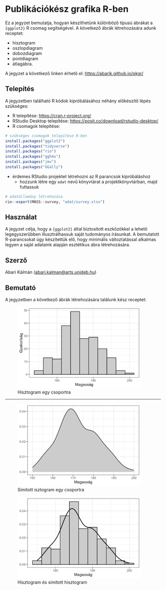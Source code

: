 # Publikációkész grafika R-ben

Ez a jegyzet bemutatja, hogyan készíthetünk különböző típusú ábrákat a `{ggplot2}` R csomag segítségével. A következő ábrák létrehozására adunk receptet:

- hisztogram
- oszlopdiagram
- dobozdiagram
- pontdiagram
- átlagábra.

A jegyzet a következő linken érhető el: <https://abarik.github.io/pkgr/>

## Telepítés

A jegyzetben található R kódok kipróbálásához néhány előkészítő lépés szükséges:

- R telepítése: <https://cran.r-project.org/>
- RStudio Desktop telepítése: <https://posit.co/download/rstudio-desktop/>
- R csomagok telepítése:

```r
# szükséges csomagok telepítése R-ben
install.packages("ggplot2")
install.packages("tidyverse")
install.packages("rio")
install.packages("ggh4x")
install.packages("jmv")
install.packages("GGally")
```

- érdemes RStudio projektet létrehozni az R parancsok kipróbáláshoz
  - hozzunk létre egy `adat` nevű könyvtárat a projektkönyvtárban, majd futtassuk
 
```r
# adatállomány létrehozása
rio::export(MASS::survey, "adat/survey.xlsx")
```

## Használat

A jegyzet célja, hogy a `{ggplot2}` által biztosított eszközökkel a lehető legegyszerűbben illusztrálhassuk saját tudományos írásunkat. A bemutatott R-parancsokat úgy készítettük elő, hogy minimális változtatással alkalmas legyen a saját adataink alapján esztétikus ábra létrehozására.

## Szerző

Abari Kálmán (<abari.kalman@arts.unideb.hu>)


## Bemutató

A jegyzetben a következő ábrák létrehozására találunk kész receptet:

<figure>
    <img src="output/kep/hisztogram_01.png" 
         width="400" 
         >
    <figcaption>Hisztogram egy csoportra
    </figcaption>
</figure>

----

<figure>
    <img src="output/kep/hisztogram_02.png" 
         width="400" 
         >
    <figcaption>Simított isztogram egy csoportra
    </figcaption>
</figure>


<figure>
    <img src="output/kep/hisztogram_03.png" 
         width="400" 
         >
    <figcaption>Hisztogram és simított hisztogram
    </figcaption>
</figure>

